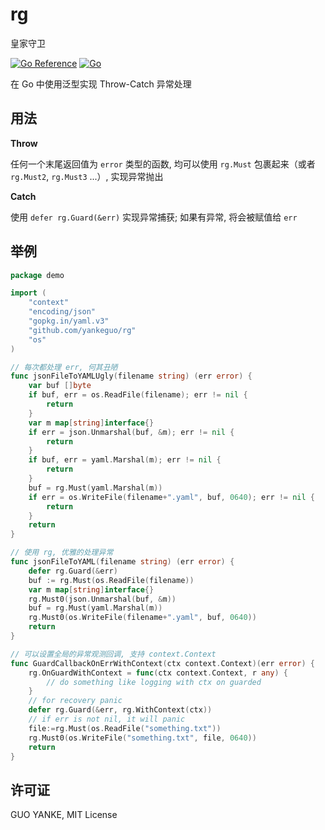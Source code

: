 # rg

皇家守卫

[![Go Reference](https://pkg.go.dev/badge/github.com/yankeguo/rg.svg)](https://pkg.go.dev/github.com/yankeguo/rg)
[![Go](https://github.com/yankeguo/rg/actions/workflows/go.yml/badge.svg)](https://github.com/yankeguo/rg/actions/workflows/go.yml)

在 Go 中使用泛型实现 Throw-Catch 异常处理

## 用法

**Throw**

任何一个末尾返回值为 `error` 类型的函数, 均可以使用 `rg.Must` 包裹起来（或者 `rg.Must2`, `rg.Must3` ...）, 实现异常抛出

**Catch**

使用 `defer rg.Guard(&err)` 实现异常捕获; 如果有异常, 将会被赋值给 `err`

## 举例

```go
package demo

import (
	"context"
	"encoding/json"
	"gopkg.in/yaml.v3"
	"github.com/yankeguo/rg"
	"os"
)

// 每次都处理 err, 何其丑陋
func jsonFileToYAMLUgly(filename string) (err error) {
	var buf []byte
	if buf, err = os.ReadFile(filename); err != nil {
		return
	}
	var m map[string]interface{}
	if err = json.Unmarshal(buf, &m); err != nil {
		return
	}
	if buf, err = yaml.Marshal(m); err != nil {
		return
	}
	buf = rg.Must(yaml.Marshal(m))
	if err = os.WriteFile(filename+".yaml", buf, 0640); err != nil {
		return
	}
	return
}

// 使用 rg, 优雅的处理异常
func jsonFileToYAML(filename string) (err error) {
	defer rg.Guard(&err)
	buf := rg.Must(os.ReadFile(filename))
	var m map[string]interface{}
	rg.Must0(json.Unmarshal(buf, &m))
	buf = rg.Must(yaml.Marshal(m))
	rg.Must0(os.WriteFile(filename+".yaml", buf, 0640))
	return
}

// 可以设置全局的异常观测回调, 支持 context.Context
func GuardCallbackOnErrWithContext(ctx context.Context)(err error) {
	rg.OnGuardWithContext = func(ctx context.Context, r any) {
        // do something like logging with ctx on guarded
	}
	// for recovery panic
	defer rg.Guard(&err, rg.WithContext(ctx))
	// if err is not nil, it will panic
	file:=rg.Must(os.ReadFile("something.txt"))
	rg.Must0(os.WriteFile("something.txt", file, 0640))
	return
}
```

## 许可证

GUO YANKE, MIT License

